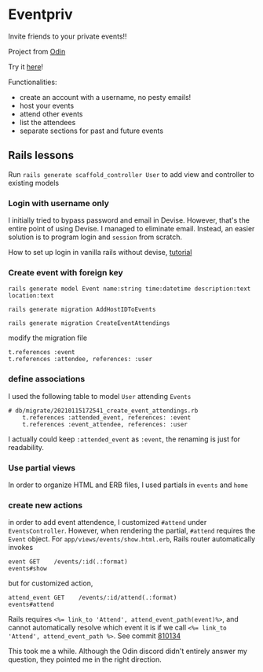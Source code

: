 # Eventpriv

Invite friends to your private events!!

Project from [Odin](https://www.theodinproject.com/courses/ruby-on-rails/lessons/associations)

Try it [here](https://intense-everglades-98063.herokuapp.com)!

Functionalities:

- create an account with a username, no pesty emails!
- host your events
- attend other events
- list the attendees
- separate sections for past and future events

## Rails lessons

Run `rails generate scaffold_controller User` to add view and controller to existing models

### Login with username only

I initially tried to bypass password and email in Devise. However, that's the entire point of using Devise. I managed to eliminate email. Instead, an easier solution is to program login and `session` from scratch.

How to set up login in vanilla rails without devise, [tutorial](https://imvishaltyagi444.wordpress.com/2018/01/19/authentication-without-devise-in-rails/)

### Create event with foreign key

`rails generate model Event name:string time:datetime description:text location:text`

`rails generate migration AddHostIDToEvents`

`rails generate migration CreateEventAttendings`

modify the migration file

```
t.references :event
t.references :attendee, references: :user

```

### define associations

I used the following table to model `User` attending `Events`

```
# db/migrate/20210115172541_create_event_attendings.rb
    t.references :attended_event, references: :event
    t.references :event_attendee, references: :user
```

I actually could keep `:attended_event` as `:event`, the renaming is just for readability.

### Use partial views

In order to organize HTML and ERB files, I used partials in `events` and `home`

### create new actions

in order to add event attendence, I customized `#attend` under `EventsController`. However, when rendering the partial, `#attend` requires the `Event` object. For `app/views/events/show.html.erb`, Rails router automatically invokes

```
event GET    /events/:id(.:format)                                                                             events#show
```

but for customized action,

```
attend_event GET    /events/:id/attend(.:format)                                                                      events#attend

```

Rails requires `<%= link_to 'Attend', attend_event_path(event)%>`, and cannot automatically resolve which event it is if we call `<%= link_to 'Attend', attend_event_path %>`. See commit [810134](https://github.com/violetguos/eventpriv/commit/8101349668a57b22ff7b53a3d53438109dd2f734)

This took me a while. Although the Odin discord didn't entirely answer my question, they pointed me in the right direction.
